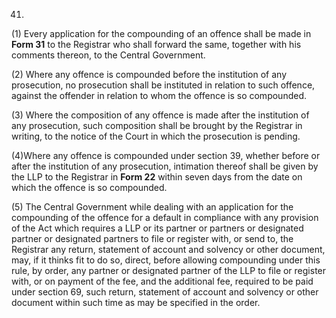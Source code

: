 41.
(1) Every application for the compounding of an offence shall be made in **Form 31** to the Registrar who shall forward the same, together with his comments thereon, to the Central Government.

(2) Where any offence is compounded before the institution of any prosecution, no prosecution shall be instituted in relation to such offence, against the offender in relation to whom the offence is so compounded.

(3) Where the composition of any offence is made after the institution of any prosecution, such composition shall be brought by the Registrar in writing, to the notice of the Court in which the prosecution is pending.

(4)Where any offence is compounded under section 39, whether before or after the institution of any prosecution, intimation thereof shall be given by the LLP to the Registrar in **Form 22** within seven days from the date on which the offence is so compounded.

(5) The Central Government while dealing with an application for the compounding of the offence for a default in compliance with any provision of the Act which requires a LLP or its partner or partners or designated partner or designated partners to file or register with, or send to, the Registrar any return, statement of account and solvency or other document, may, if it thinks fit to do so, direct, before allowing compounding under this rule, by order, any partner or designated partner of the LLP to file or register with, or on payment of the fee, and the additional fee, required to be paid under section 69, such return, statement of account and solvency or other document within such time as may be specified in the order.
